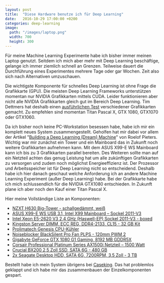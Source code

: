 ```yaml
---
layout: post
title:  "Diese Hardware benutze ich für Deep Learning"
date:   2016-10-29 17:00:00 +0200
categories: deep-learning
image:
  path: "/images/laptop.png"
  width: 700
  height: 300
---
```


Für meine Machine Learning Experimente habe ich bisher immer meinen
Laptop genutzt. Seitdem ich mich aber mehr mit Deep Learning
beschäftige, gelange ich immer ziemlich schnell an Grenzen. Teilweise
dauert die Durchführung eines Experimentes mehrere Tage oder gar
Wochen. Zeit also sich nach Alternativen umzuschauen.

Die wichtigste Komponente für schnelles Deep Learning ist ohne Frage
die Grafikkarte (GPU). Die meisten Deep Learning Frameworks
unterstützen momentan nur NVIDIA Grafikkarten mittels CUDA. Leider
funktionieren aber nicht alle NVIDIA Grafikkarten gleich gut im Bereich
Deep Learning. Tim Dettmers hat deshalb einen
[ausführlichen Test](http://timdettmers.com/2014/08/14/which-gpu-for-deep-learning/)
verschiedener Grafikkarten gemacht. Zu empfehlen sind momentan Titan
Pascal X, GTX 1080, GTX1070 oder GTX1060.

Da ich bisher noch keine PC-Workstation besessen habe, habe ich mir
ein komplett neues System zusammengestellt. Geholfen hat mir dabei vor
allem der Artikel
"[Building a Deep Learning (Dream) Machine](http://graphific.github.io/posts/building-a-deep-learning-dream-machine/)"
von Roelof Pieters. Wichtig war mir zunächst ein Tower und ein
Mainboard das in Zukunft noch weitere Grafikkarten aufnehmen kann. Mit
dem ASUS X99-E WS Mainboard kann ich bis zu 3 Grafikkarten parallel
bereiten. Des Weiteren sollte man auf ein Netzteil achten das genug
Leistung hat um alle zukünftigen Grafikkarten zu versorgen und zudem
noch möglichst Energieeffizienz ist. Der Prozessor und Arbeitsspeicher
ist für Deep Learning nicht so entscheidend. Deshalb habe ich hier
danach geschaut welche Anforderung ich an andere Machine Learning
Experiment (außer Deep Learning) habe. Bei der Grafikkarte habe ich
mich schlussendlich für die NVIDIA GTX1080 entschieden. In Zukunft
plane ich aber noch den Kauf einer Titan Pascal X.

Hier meine Vollständige Liste an Komponenten:

* [NZXT H630 Big-Tower - schallgedämmt, weiß](http://amzn.to/2eYkKWr)
* [ASUS X99-E WS USB 3.1, Intel X99 Mainboard – Sockel 2011-V3](http://amzn.to/2eYhQkj)
* [Intel Xeon E5-2620 V3 2,4 GHz (Haswell-EP) Sockel 2011-V3 - boxed](http://amzn.to/2f2VeOm)
* [Kingston Server DIMM, ECC REG, DDR4-2133, CL15 - 32 GB Kit](http://amzn.to/2eYgG8E)
* [Prolimatech Genesis CPU-Kühler](http://amzn.to/2eYkdDY)
* [Noiseblocker BlackSilent Pro Fan PLPS - 120mm PWM 2](http://amzn.to/2dXV4Xv)
* [Gigabyte GeForce GTX 1080 G1 Gaming, 8192 MB GDDR5X](http://amzn.to/2dY1uWr)
* [Corsair Professional Platinum Series AX1500i Netzteil – 1500 Watt](http://amzn.to/2dY00eS)
* [Crucial BX200 2,5 Zoll SSD, SATA 6G - 480 GB](http://amzn.to/2dXWdhF)
* [2x Seagate Desktop HDD, SATA 6G, 7200RPM, 3,5 Zoll - 3 TB](http://amzn.to/2eYeLAW)

Bestellt habe ich mein System übrigens bei
[Caseking](http://caseking.de). Das hat problemlos geklappt und ich
habe mir das zusammenbauen der Einzelkomponenten gespart.
